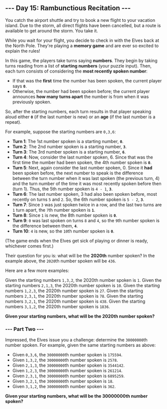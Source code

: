 ## --- Day 15: Rambunctious Recitation --- ##

You catch the airport shuttle and try to book a new flight to your vacation island. Due to the storm, all direct flights have been cancelled, but a route is available to get around the storm. You take it.

While you wait for your flight, you decide to check in with the Elves back at the North Pole. They're playing a **memory game** and are ever so excited to explain the rules!

In this game, the players take turns saying **numbers**. They begin by taking turns reading from a list of **starting numbers** (your puzzle input). Then, each turn consists of considering the **most recently spoken number**:

- If that was the **first** time the number has been spoken, the current player says **`0`**.
- Otherwise, the number had been spoken before; the current player announces **how many turns apart** the number is from when it was previously spoken.

So, after the starting numbers, each turn results in that player speaking aloud either **`0`** (if the last number is new) or an **age** (if the last number is a repeat).

For example, suppose the starting numbers are `0,3,6`:

- **Turn 1**: The 1st number spoken is a starting number, **`0`**.
- **Turn 2**: The 2nd number spoken is a starting number, **`3`**.
- **Turn 3**: The 3rd number spoken is a starting number, **`6`**.
- **Turn 4**: Now, consider the last number spoken, 6. Since that was the first time the number had been spoken, the 4th number spoken is **`0`**.
- **Turn 5**: Next, again consider the last number spoken, 0. Since it **had** been spoken before, the next number to speak is the difference between the turn number when it was last spoken (the previous turn, 4) and the turn number of the time it was most recently spoken before then (turn 1). Thus, the 5th number spoken is `4 - 1`, **`3`**.
- **Turn 6**: The last number spoken, 3 had also been spoken before, most recently on turns `5` and `2`. So, the 6th number spoken is `5 - 2`, **`3`**.
- **Turn 7**: Since `3` was just spoken twice in a row, and the last two turns are `1` turn apart, the `7`th number spoken is **`1`**.
- **Turn 8**: Since `1` is new, the 8th number spoken is **`0`**.
- **Turn 9**: `0` was last spoken on turns `8` and `4`, so the `9`th number spoken is the difference between them, **`4`**.
- **Turn 10**: `4` is new, so the `10`th number spoken is **`0`**.

(The game ends when the Elves get sick of playing or dinner is ready, whichever comes first.)

Their question for you is: what will be the **2020th** number spoken? In the example above, the `2020`th number spoken will be `436`.

Here are a few more examples:

Given the starting numbers `1,3,2`, the 2020th number spoken is `1`.
Given the starting numbers `2,1,3`, the 2020th number spoken is `10`.
Given the starting numbers `1,2,3`, the 2020th number spoken is `27`.
Given the starting numbers `2,3,1`, the 2020th number spoken is `78`.
Given the starting numbers `3,2,1`, the 2020th number spoken is `438`.
Given the starting numbers `3,1,2`, the 2020th number spoken is `1836`.

**Given your starting numbers, what will be the 2020th number spoken?**

### --- Part Two --- ###

Impressed, the Elves issue you a challenge: determine the `30000000`th number spoken. For example, given the same starting numbers as above:

- Given `0,3,6`, the `30000000`th number spoken is `175594`.
- Given `1,3,2`, the `30000000`th number spoken is `2578`.
- Given `2,1,3`, the `30000000`th number spoken is `3544142`.
- Given `1,2,3`, the `30000000`th number spoken is `261214`.
- Given `2,3,1`, the `30000000`th number spoken is `6895259`.
- Given `3,2,1`, the `30000000`th number spoken is `18`.
- Given `3,1,2`, the `30000000`th number spoken is `362`.

**Given your starting numbers, what will be the 30000000th number spoken?**
